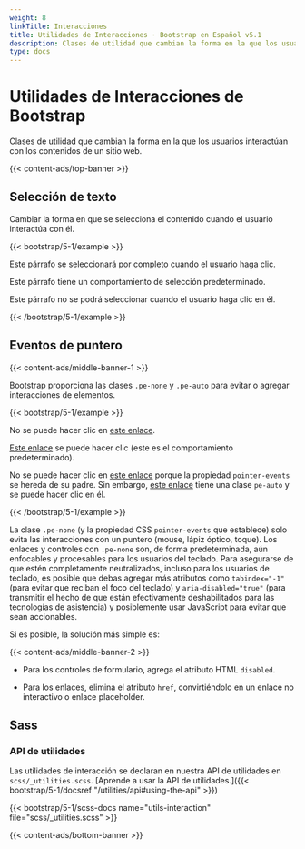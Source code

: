 ```yaml
---
weight: 8
linkTitle: Interacciones
title: Utilidades de Interacciones · Bootstrap en Español v5.1
description: Clases de utilidad que cambian la forma en la que los usuarios interactúan con los contenidos de un sitio web.
type: docs
---
```


# Utilidades de Interacciones de Bootstrap

Clases de utilidad que cambian la forma en la que los usuarios interactúan con los contenidos de un sitio web.

{{< content-ads/top-banner >}}

## Selección de texto

Cambiar la forma en que se selecciona el contenido cuando el usuario interactúa con él.

{{< bootstrap/5-1/example >}}
<p class="user-select-all">Este párrafo se seleccionará por completo cuando el usuario haga clic.</p>
<p class="user-select-auto">Este párrafo tiene un comportamiento de selección predeterminado.</p>
<p class="user-select-none">Este párrafo no se podrá seleccionar cuando el usuario haga clic en él.</p>
{{< /bootstrap/5-1/example >}}

## Eventos de puntero

{{< content-ads/middle-banner-1 >}}

Bootstrap proporciona las clases `.pe-none` y `.pe-auto` para evitar o agregar interacciones de elementos.

{{< bootstrap/5-1/example >}}
<p>No se puede hacer clic en <a href="#" class="pe-none" tabindex="-1" aria-disabled="true">este enlace</a>.</p>
<p><a href="#" class="pe-auto">Este enlace</a> se puede hacer clic (este es el comportamiento predeterminado).</p>
<p class="pe-none">No se puede hacer clic en <a href="#" tabindex="-1" aria-disabled="true">este enlace</a> porque la propiedad <code>pointer-events</code> se hereda de su padre. Sin embargo, <a href="#" class="pe-auto">este enlace</a> tiene una clase <code>pe-auto</code> y se puede hacer clic en él.</p>
{{< /bootstrap/5-1/example >}}

La clase `.pe-none` (y la propiedad CSS `pointer-events` que establece) solo evita las interacciones con un puntero (mouse, lápiz óptico, toque). Los enlaces y controles con `.pe-none` son, de forma predeterminada, aún enfocables y procesables para los usuarios del teclado. Para asegurarse de que estén completamente neutralizados, incluso para los usuarios de teclado, es posible que debas agregar más atributos como `tabindex="-1"` (para evitar que reciban el foco del teclado) y `aria-disabled="true"` (para transmitir el hecho de que están efectivamente deshabilitados para las tecnologías de asistencia) y posiblemente usar JavaScript para evitar que sean accionables.

Si es posible, la solución más simple es:

{{< content-ads/middle-banner-2 >}}

- Para los controles de formulario, agrega el atributo HTML `disabled`.
* Para los enlaces, elimina el atributo `href`, convirtiéndolo en un enlace no interactivo o enlace placeholder.

## Sass

### API de utilidades

Las utilidades de interacción se declaran en nuestra API de utilidades en `scss/_utilities.scss`. [Aprende a usar la API de utilidades.]({{< bootstrap/5-1/docsref "/utilities/api#using-the-api" >}})

{{< bootstrap/5-1/scss-docs name="utils-interaction" file="scss/_utilities.scss" >}}

{{< content-ads/bottom-banner >}}
